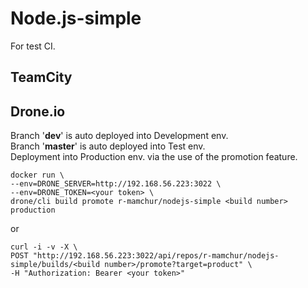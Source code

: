 # Node.js-simple
    
For test CI.

## TeamCity

## Drone.io
Branch '**dev**' is auto deployed into Development env.    
Branch '**master**' is auto deployed into Test env.      
Deployment into Production env. via the use of the promotion feature.
```
docker run \
--env=DRONE_SERVER=http://192.168.56.223:3022 \
--env=DRONE_TOKEN=<your token> \
drone/cli build promote r-mamchur/nodejs-simple <build number> production
```
or    
```
curl -i -v -X \
POST "http://192.168.56.223:3022/api/repos/r-mamchur/nodejs-simple/builds/<build number>/promote?target=product" \
-H "Authorization: Bearer <your token>"
```

